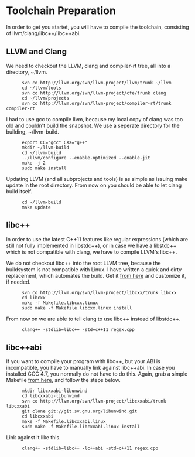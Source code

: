 Toolchain Preparation
=====================

In order to get you startet, you will have to compile the toolchain, consisting of llvm/clang/libc++/libc++abi.


LLVM and Clang
--------------

We need to checkout the LLVM, clang and compiler-rt tree, all into a directory, ~/llvm.

          svn co http://llvm.org/svn/llvm-project/llvm/trunk ~/llvm
          cd ~/llvm/tools
          svn co http://llvm.org/svn/llvm-project/cfe/trunk clang
          cd ~/llvm/projects
          svn co http://llvm.org/svn/llvm-project/compiler-rt/trunk compiler-rt

I had to use gcc to compile llvm, because my local copy of clang was too old and couldn't build the snapshot. We use a seperate directory for the building, ~/llvm-build.

          export CC="gcc" CXX="g++"
          mkdir ~/llvm-build
          cd ~/llvm-build
          ../llvm/configure --enable-optimized --enable-jit
          make -j 2
          sudo make install

Updating LLVM (and all subprojects and tools) is as simple as issuing make update in the root directory. From now on you should be able to let clang build itself.

          cd ~/llvm-build
          make update


libc++
------

In order to use the latest C++11 features like regular expressions (which are still not fully implemented in libstdc++), or in case we have a libstdc++ which is not compatible with clang, we have to compile LLVM's libc++.

We do not checkout libc++ into the root LLVM tree, because the buildsystem is not compatible with Linux. I have written a quick and dirty replacement, which automates the build. Get it [from here](https://github.com/downloads/mayamonkeys/projectmaya/Makefile.libcxx.linux) and customize it, if needed.

          svn co http://llvm.org/svn/llvm-project/libcxx/trunk libcxx
          cd libcxx
          make -f Makefile.libcxx.linux
          sudo make -f Makefile.libcxx.linux install

From now on we are able to tell clang to use libc++ instead of libstdc++.

          clang++ -stdlib=libc++ -std=c++11 regex.cpp


libc++abi
---------

If you want to compile your program with libc++, but your ABI is incompatible, you have to manually link against libc++abi. In case you installed GCC 4.7, you normally do not have to do this. Again, grab a simple Makefile [from here](https://github.com/downloads/mayamonkeys/projectmaya/Makefile.libcxxabi.linux), and follow the steps below.

          mkdir libcxxabi-libunwind
          cd libcxxabi-libunwind
          svn co http://llvm.org/svn/llvm-project/libcxxabi/trunk libcxxabi
          git clone git://git.sv.gnu.org/libunwind.git
          cd libcxxabi
          make -f Makefile.libcxxabi.linux
          sudo make -f Makefile.libcxxabi.linux install

Link against it like this.

          clang++ -stdlib=libc++ -lc++abi -std=c++11 regex.cpp
